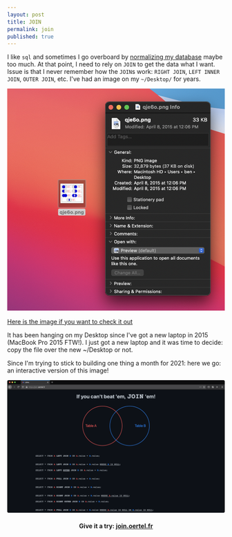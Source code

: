 ```yaml
---
layout: post
title: JOIN
permalink: join
published: true
---
```


I like `sql` and sometimes I go overboard by [normalizing my database](https://en.wikipedia.org/wiki/Database_normalization) maybe too much. At that point, I need to rely on `JOIN` to get the data what I want. Issue is that I never remember how the `JOIN`s work: `RIGHT JOIN`, `LEFT INNER JOIN`, `OUTER JOIN`, etc. I've had an image on my `~/Desktop/` for years.

![Created: April 2015](/media/join/desktop.png)

<a href="/media/join/qje6o.png" target="_blank">Here is the image if you want to check it out</a>

It has been hanging on my Desktop since I've got a new laptop in 2015 (MacBook Pro 2015 FTW!). I just got a new laptop and it was time to decide: copy the file over the new ~/Desktop or not.

Since I'm trying to stick to building one thing a month for 2021: here we go: an interactive version of this image!

![Give it a try](/media/join/webapp.png)


<h4 style="text-align: center;">Give it a try: <a href="https://join.oertel.fr">join.oertel.fr</a></h4></center>